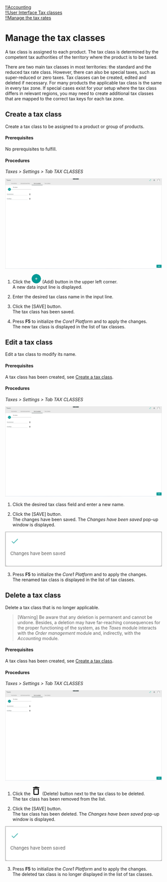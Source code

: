 [!!Accounting](RetailSuiteAccounting)  
[!!User Interface Tax classes](../UserInterface/01c_TaxClasses.md)  
[!!Manage the tax rates](./01_ManageTaxRates.md)  



# Manage the tax classes

A tax class is assigned to each product. The tax class is determined by the competent tax authorities of the territory where the product is to be taxed.

There are two main tax classes in most territories: the standard and the reduced tax rate class. However, there can also be special taxes, such as super-reduced or zero taxes. Tax classes can be created, edited and deleted if necessary.
For many products the applicable tax class is the same in every tax zone. If special cases exist for your setup where the tax class differs in relevant regions, you may need to create additional tax classes that are mapped to the correct tax keys for each tax zone.

## Create a tax class

Create a tax class to be assigned to a product or group of products.

#### Prerequisites  

No prerequisites to fulfill.

#### Procedures

*Taxes > Settings > Tab TAX CLASSES*

![Tax classes](../../Assets/Screenshots/Taxes/Settings/TaxClasses/TaxClasses.png "[Tax classes]")

1. Click the ![Add](../../Assets/Icons/Plus01.png "[Add]") (Add) button in the upper left corner.   
A new data input line is displayed.  

2. Enter the desired tax class name in the input line.  

3. Click the [SAVE] button.  
The tax class has been saved.

4. Press **F5** to initialize the *Core1 Platform* and to apply the changes.   
The new tax class is displayed in the list of tax classes.

[comment]: <> (By creating a tax class, SAVE does NOT show the confirmation message/any reaction from system. Probably misleading for user. Stand 19.09.22)


## Edit a tax class

Edit a tax class to modify its name.

#### Prerequisites

A tax class has been created, see [Create a tax class](#create-a-tax-class).

#### Procedures

*Taxes > Settings > Tab TAX CLASSES*

![Tax classes](../../Assets/Screenshots/Taxes/Settings/TaxClasses/TaxClasses.png "[Tax classes]")

1. Click the desired tax class field and enter a new name.  

2. Click the [SAVE] button.  
  The changes have been saved. The *Changes have been saved* pop-up window is displayed.

  ![Changes saved](../../Assets/Screenshots/Taxes/Settings/TaxClasses/ChangesSaved.png "[Changes saved]")

3. Press **F5** to initialize the *Core1 Platform* and to apply the changes.  
The renamed tax class is displayed in the list of tax classes.


## Delete a tax class

Delete a tax class that is no longer applicable.  

> [Warning] Be aware that any deletion is permanent and cannot be undone. Besides, a deletion may have far-reaching consequences for the proper functioning of the system, as the *Taxes* module interacts with the *Order management* module and, indirectly, with the *Accounting* module.


#### Prerequisites

A tax class has been created, see [Create a tax class](#create-a-tax-class).

#### Procedures

*Taxes > Settings > Tab TAX CLASSES*

![Tax classes](../../Assets/Screenshots/Taxes/Settings/TaxClasses/TaxClasses.png "[Tax classes]")


1. Click the ![Delete](../../Assets/Icons/Trash08.png "[Delete]") (Delete) button next to the tax class to be deleted.  
  The tax class has been removed from the list.

2. Click the [SAVE] button.  
  The tax class has been deleted. The *Changes have been saved* pop-up window is displayed.

  ![Changes saved](../../Assets/Screenshots/Taxes/Settings/TaxClasses/ChangesSaved.png "[Changes saved]")

3. Press **F5** to initialize the *Core1 Platform* and to apply the changes.  
The deleted tax class is no longer displayed in the list of tax classes.  
